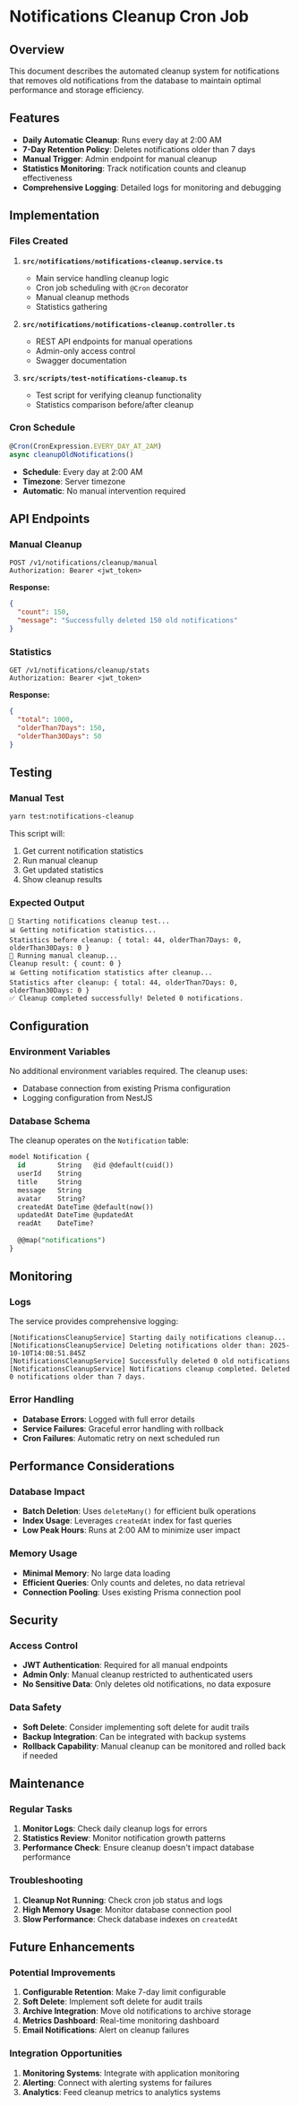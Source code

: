 # Notifications Cleanup Cron Job

## Overview

This document describes the automated cleanup system for notifications that removes old notifications from the database to maintain optimal performance and storage efficiency.

## Features

- **Daily Automatic Cleanup**: Runs every day at 2:00 AM
- **7-Day Retention Policy**: Deletes notifications older than 7 days
- **Manual Trigger**: Admin endpoint for manual cleanup
- **Statistics Monitoring**: Track notification counts and cleanup effectiveness
- **Comprehensive Logging**: Detailed logs for monitoring and debugging

## Implementation

### Files Created

1. **`src/notifications/notifications-cleanup.service.ts`**
   - Main service handling cleanup logic
   - Cron job scheduling with `@Cron` decorator
   - Manual cleanup methods
   - Statistics gathering

2. **`src/notifications/notifications-cleanup.controller.ts`**
   - REST API endpoints for manual operations
   - Admin-only access control
   - Swagger documentation

3. **`src/scripts/test-notifications-cleanup.ts`**
   - Test script for verifying cleanup functionality
   - Statistics comparison before/after cleanup

### Cron Schedule

```typescript
@Cron(CronExpression.EVERY_DAY_AT_2AM)
async cleanupOldNotifications()
```

- **Schedule**: Every day at 2:00 AM
- **Timezone**: Server timezone
- **Automatic**: No manual intervention required

## API Endpoints

### Manual Cleanup

```http
POST /v1/notifications/cleanup/manual
Authorization: Bearer <jwt_token>
```

**Response:**
```json
{
  "count": 150,
  "message": "Successfully deleted 150 old notifications"
}
```

### Statistics

```http
GET /v1/notifications/cleanup/stats
Authorization: Bearer <jwt_token>
```

**Response:**
```json
{
  "total": 1000,
  "olderThan7Days": 150,
  "olderThan30Days": 50
}
```

## Testing

### Manual Test

```bash
yarn test:notifications-cleanup
```

This script will:
1. Get current notification statistics
2. Run manual cleanup
3. Get updated statistics
4. Show cleanup results

### Expected Output

```
🚀 Starting notifications cleanup test...
📊 Getting notification statistics...
Statistics before cleanup: { total: 44, olderThan7Days: 0, olderThan30Days: 0 }
🧹 Running manual cleanup...
Cleanup result: { count: 0 }
📊 Getting notification statistics after cleanup...
Statistics after cleanup: { total: 44, olderThan7Days: 0, olderThan30Days: 0 }
✅ Cleanup completed successfully! Deleted 0 notifications.
```

## Configuration

### Environment Variables

No additional environment variables required. The cleanup uses:
- Database connection from existing Prisma configuration
- Logging configuration from NestJS

### Database Schema

The cleanup operates on the `Notification` table:

```sql
model Notification {
  id        String   @id @default(cuid())
  userId    String
  title     String
  message   String
  avatar    String?
  createdAt DateTime @default(now())
  updatedAt DateTime @updatedAt
  readAt    DateTime?
  
  @@map("notifications")
}
```

## Monitoring

### Logs

The service provides comprehensive logging:

```
[NotificationsCleanupService] Starting daily notifications cleanup...
[NotificationsCleanupService] Deleting notifications older than: 2025-10-10T14:08:51.845Z
[NotificationsCleanupService] Successfully deleted 0 old notifications
[NotificationsCleanupService] Notifications cleanup completed. Deleted 0 notifications older than 7 days.
```

### Error Handling

- **Database Errors**: Logged with full error details
- **Service Failures**: Graceful error handling with rollback
- **Cron Failures**: Automatic retry on next scheduled run

## Performance Considerations

### Database Impact

- **Batch Deletion**: Uses `deleteMany()` for efficient bulk operations
- **Index Usage**: Leverages `createdAt` index for fast queries
- **Low Peak Hours**: Runs at 2:00 AM to minimize user impact

### Memory Usage

- **Minimal Memory**: No large data loading
- **Efficient Queries**: Only counts and deletes, no data retrieval
- **Connection Pooling**: Uses existing Prisma connection pool

## Security

### Access Control

- **JWT Authentication**: Required for all manual endpoints
- **Admin Only**: Manual cleanup restricted to authenticated users
- **No Sensitive Data**: Only deletes old notifications, no data exposure

### Data Safety

- **Soft Delete**: Consider implementing soft delete for audit trails
- **Backup Integration**: Can be integrated with backup systems
- **Rollback Capability**: Manual cleanup can be monitored and rolled back if needed

## Maintenance

### Regular Tasks

1. **Monitor Logs**: Check daily cleanup logs for errors
2. **Statistics Review**: Monitor notification growth patterns
3. **Performance Check**: Ensure cleanup doesn't impact database performance

### Troubleshooting

1. **Cleanup Not Running**: Check cron job status and logs
2. **High Memory Usage**: Monitor database connection pool
3. **Slow Performance**: Check database indexes on `createdAt`

## Future Enhancements

### Potential Improvements

1. **Configurable Retention**: Make 7-day limit configurable
2. **Soft Delete**: Implement soft delete for audit trails
3. **Archive Integration**: Move old notifications to archive storage
4. **Metrics Dashboard**: Real-time monitoring dashboard
5. **Email Notifications**: Alert on cleanup failures

### Integration Opportunities

1. **Monitoring Systems**: Integrate with application monitoring
2. **Alerting**: Connect with alerting systems for failures
3. **Analytics**: Feed cleanup metrics to analytics systems
